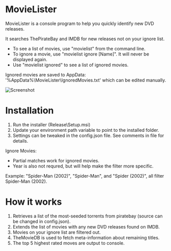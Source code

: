 # MovieLister
MovieLister is a console program to help you quickly identify new DVD releases. 

It searches ThePirateBay and IMDB for new releases not on your ignore list.

- To see a list of movies, use "movielist" from the command line.
- To ignore a movie, use "movielist ignore [Name]". It will never be displayed again.
- Use "movielist ignored" to see a list of ignored movies.

Ignored movies are saved to AppData: '%AppData%\MovieLister\IgnoredMovies.txt' which can be edited manually.

![Screenshot](https://i.imgur.com/KwsQavf.png)

# Installation
1) Run the installer (Release\Setup.msi)
2) Update your environment path variable to point to the installed folder.
3) Settings can be tweaked in the config.json file. See comments in file for details.

Ignore Movies:
* Partial matches work for ignored movies. 
* Year is also not requred, but will help make the filter more specific.

Example: "Spider-Man (2002)", "Spider-Man", and "Spider (2002)", all filter Spider-Man (2002).

# How it works
1) Retrieves a list of the most-seeded torrents from piratebay (source can be changed in config.json).
2) Extends the list of movies with any new DVD releases found on IMDB.
3) Movies on your ignore list are filtered out.
4) TheMovieDB is used to fetch meta-information about remaining titles.
5) The top 5 highest rated moves are output to console.
